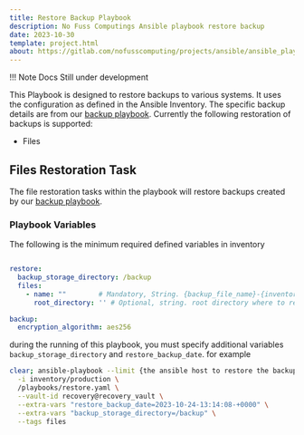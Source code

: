 ```yaml
---
title: Restore Backup Playbook
description: No Fuss Computings Ansible playbook restore backup
date: 2023-10-30
template: project.html
about: https://gitlab.com/nofusscomputing/projects/ansible/ansible_playbooks
---
```


!!! Note
    Docs Still under development

This Playbook is designed to restore backups to various systems. It uses the configuration as defined in the Ansible Inventory. The specific backup details are from our [backup playbook](backup.md). Currently the following restoration of backups is supported:

- Files


## Files Restoration Task

The file restoration tasks within the playbook will restore backups created by our [backup playbook](backup.md).


### Playbook Variables

The following is the minimum required defined variables in inventory

``` yaml

restore:
  backup_storage_directory: /backup
  files:
    - name: ""        # Mandatory, String. {backup_file_name}-{inventory_hostname}
      root_directory: '' # Optional, string. root directory where to restore. default=/

backup:
  encryption_algorithm: aes256

```

during the running of this playbook, you must specify additional variables `backup_storage_directory` and `restore_backup_date`. for example

``` bash
clear; ansible-playbook --limit {the ansible host to restore the backup to} \
  -i inventory/production \
  /playbooks/restore.yaml \
  --vault-id recovery@recovery_vault \
  --extra-vars "restore_backup_date=2023-10-24-13:14:08-+0000" \
  --extra-vars "backup_storage_directory=/backup" \
  --tags files
```
